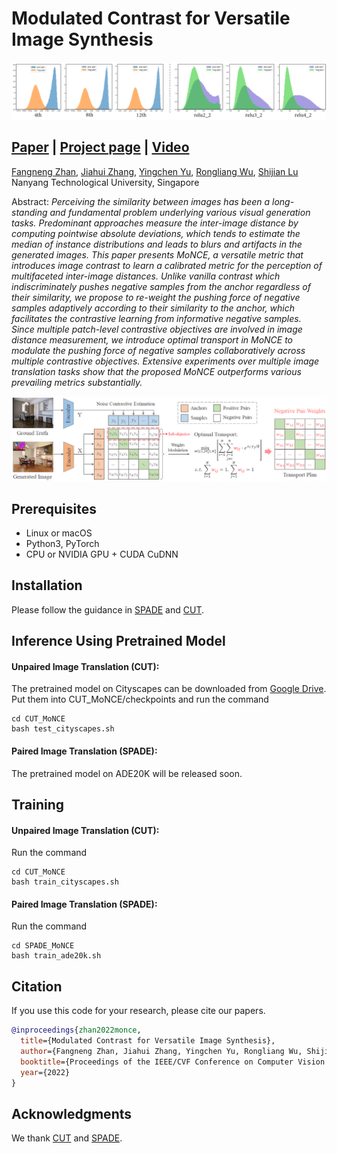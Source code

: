 # Modulated Contrast for Versatile Image Synthesis
![Teaser](teaser.png)

## [Paper](https://www.researchgate.net/publication/359291272_Modulated_Contrast_for_Versatile_Image_Synthesis)  |  [Project page](https://sites.google.com)  | [Video](https://www.youtube.com/)
<!-- Modulated Contrast for Versatile Image Synthesis (Arxiuv). -->
<!-- <br> -->
[Fangneng Zhan](https://fnzhan.com), [Jiahui Zhang](https://scholar.google.com.sg/citations?user=DXpYbWkAAAAJ&hl=en), [Yingchen Yu](https://scholar.google.com.sg/citations?user=0cet0X8AAAAJ&hl=en), [Rongliang Wu](https://scholar.google.com.sg/citations?user=SZkh3iAAAAAJ&hl=en), [Shijian Lu](https://scholar.google.com.sg/citations?user=uYmK-A0AAAAJ&hl=en) <br>
Nanyang Technological University, Singapore <br>

Abstract: *Perceiving the similarity between images has been a long-standing and fundamental problem underlying various visual generation tasks. Predominant approaches measure the inter-image distance by computing pointwise absolute deviations, which tends to estimate the median of instance distributions and leads to blurs and artifacts in the generated images. This paper presents MoNCE, a versatile metric that introduces image contrast to learn a calibrated metric for the perception of multifaceted inter-image distances. Unlike vanilla contrast which indiscriminately pushes negative samples from the anchor regardless of their similarity,
we propose to re-weight the pushing force of negative samples adaptively according to their similarity to the anchor, which facilitates the contrastive learning from informative negative samples. Since multiple patch-level contrastive objectives are involved in image distance measurement, we introduce optimal transport in MoNCE to modulate the pushing force of negative samples collaboratively across multiple contrastive objectives. Extensive experiments over multiple image translation tasks show that the proposed MoNCE outperforms various prevailing metrics substantially.*

![Structure](structure.png)

<!-- ## Introduction -->
<!-- We provide our PyTorch implementation of unpaired image-to-image translation based on patchwise contrastive learning and adversarial learning.  -->


## Prerequisites
- Linux or macOS
- Python3, PyTorch
- CPU or NVIDIA GPU + CUDA CuDNN

## Installation
Please follow the guidance in [SPADE](https://github.com/NVlabs/SPADE) and [CUT](https://github.com/taesungp/contrastive-unpaired-translation).


## Inference Using Pretrained Model
#### Unpaired Image Translation (CUT):
The pretrained model on Cityscapes can be downloaded from [Google Drive](https://drive.google.com/drive/folders/1QXwLzRN5EuKmtvXzWKW9pAc3npMCFeON?usp=sharing). Put them into CUT_MoNCE/checkpoints and run the command 
````
cd CUT_MoNCE
bash test_cityscapes.sh
````


#### Paired Image Translation (SPADE):
The pretrained model on ADE20K will be released soon.
<!-- can be downloaded from [here](https://drive.google.com/file/d/1Z8B3fdU_suB8dJswR-QPwh-eZfkxSP7F/view?usp=sharing). -->


## Training
#### Unpaired Image Translation (CUT):
Run the command 
````
cd CUT_MoNCE
bash train_cityscapes.sh
````

#### Paired Image Translation (SPADE):
Run the command 
````
cd SPADE_MoNCE
bash train_ade20k.sh
````


## Citation
If you use this code for your research, please cite our papers.
```bibtex
@inproceedings{zhan2022monce,
  title={Modulated Contrast for Versatile Image Synthesis},
  author={Fangneng Zhan, Jiahui Zhang, Yingchen Yu, Rongliang Wu, Shijian Lu},
  booktitle={Proceedings of the IEEE/CVF Conference on Computer Vision and Pattern Recognition},
  year={2022}
}
```

## Acknowledgments
We thank [CUT](https://github.com/taesungp/contrastive-unpaired-translation) and [SPADE](https://github.com/NVlabs/SPADE).
